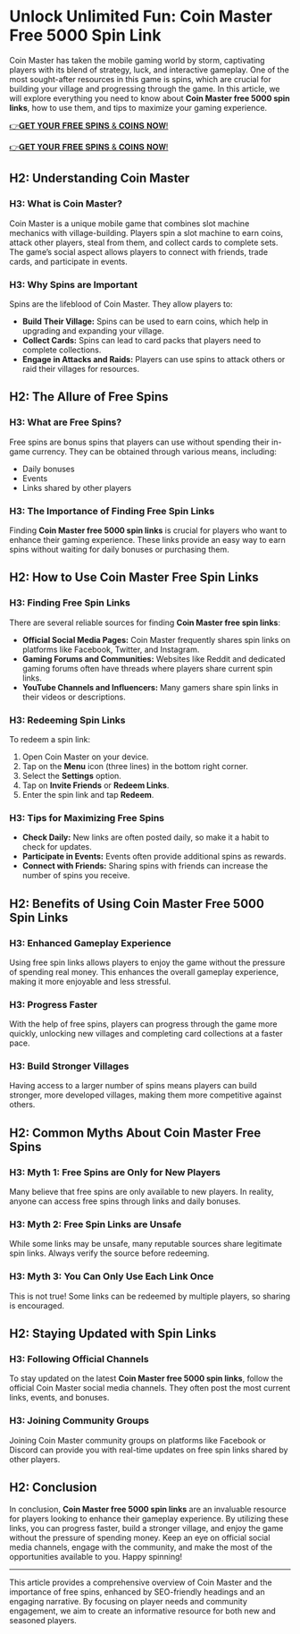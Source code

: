 # Unlock Unlimited Fun: Coin Master Free 5000 Spin Link

Coin Master has taken the mobile gaming world by storm, captivating players with its blend of strategy, luck, and interactive gameplay. One of the most sought-after resources in this game is spins, which are crucial for building your village and progressing through the game. In this article, we will explore everything you need to know about **Coin Master free 5000 spin links**, how to use them, and tips to maximize your gaming experience.

[👉𝐆𝐄𝐓 𝐘𝐎𝐔𝐑 𝐅𝐑𝐄𝐄 𝐒𝐏𝐈𝐍𝐒 & 𝐂𝐎𝐈𝐍𝐒 𝐍𝐎𝐖!](http://todaylink.site/Coinspins/)


[👉𝐆𝐄𝐓 𝐘𝐎𝐔𝐑 𝐅𝐑𝐄𝐄 𝐒𝐏𝐈𝐍𝐒 & 𝐂𝐎𝐈𝐍𝐒 𝐍𝐎𝐖!](http://todaylink.site/Coinspins/)

## H2: Understanding Coin Master

### H3: What is Coin Master?

Coin Master is a unique mobile game that combines slot machine mechanics with village-building. Players spin a slot machine to earn coins, attack other players, steal from them, and collect cards to complete sets. The game’s social aspect allows players to connect with friends, trade cards, and participate in events.

### H3: Why Spins are Important

Spins are the lifeblood of Coin Master. They allow players to:
- **Build Their Village:** Spins can be used to earn coins, which help in upgrading and expanding your village.
- **Collect Cards:** Spins can lead to card packs that players need to complete collections.
- **Engage in Attacks and Raids:** Players can use spins to attack others or raid their villages for resources.

## H2: The Allure of Free Spins

### H3: What are Free Spins?

Free spins are bonus spins that players can use without spending their in-game currency. They can be obtained through various means, including:
- Daily bonuses
- Events
- Links shared by other players

### H3: The Importance of Finding Free Spin Links

Finding **Coin Master free 5000 spin links** is crucial for players who want to enhance their gaming experience. These links provide an easy way to earn spins without waiting for daily bonuses or purchasing them. 

## H2: How to Use Coin Master Free Spin Links

### H3: Finding Free Spin Links

There are several reliable sources for finding **Coin Master free spin links**:
- **Official Social Media Pages:** Coin Master frequently shares spin links on platforms like Facebook, Twitter, and Instagram.
- **Gaming Forums and Communities:** Websites like Reddit and dedicated gaming forums often have threads where players share current spin links.
- **YouTube Channels and Influencers:** Many gamers share spin links in their videos or descriptions.

### H3: Redeeming Spin Links

To redeem a spin link:
1. Open Coin Master on your device.
2. Tap on the **Menu** icon (three lines) in the bottom right corner.
3. Select the **Settings** option.
4. Tap on **Invite Friends** or **Redeem Links**.
5. Enter the spin link and tap **Redeem**.

### H3: Tips for Maximizing Free Spins

- **Check Daily:** New links are often posted daily, so make it a habit to check for updates.
- **Participate in Events:** Events often provide additional spins as rewards.
- **Connect with Friends:** Sharing spins with friends can increase the number of spins you receive.

## H2: Benefits of Using Coin Master Free 5000 Spin Links

### H3: Enhanced Gameplay Experience

Using free spin links allows players to enjoy the game without the pressure of spending real money. This enhances the overall gameplay experience, making it more enjoyable and less stressful.

### H3: Progress Faster

With the help of free spins, players can progress through the game more quickly, unlocking new villages and completing card collections at a faster pace.

### H3: Build Stronger Villages

Having access to a larger number of spins means players can build stronger, more developed villages, making them more competitive against others.

## H2: Common Myths About Coin Master Free Spins

### H3: Myth 1: Free Spins are Only for New Players

Many believe that free spins are only available to new players. In reality, anyone can access free spins through links and daily bonuses.

### H3: Myth 2: Free Spin Links are Unsafe

While some links may be unsafe, many reputable sources share legitimate spin links. Always verify the source before redeeming.

### H3: Myth 3: You Can Only Use Each Link Once

This is not true! Some links can be redeemed by multiple players, so sharing is encouraged.

## H2: Staying Updated with Spin Links

### H3: Following Official Channels

To stay updated on the latest **Coin Master free 5000 spin links**, follow the official Coin Master social media channels. They often post the most current links, events, and bonuses.

### H3: Joining Community Groups

Joining Coin Master community groups on platforms like Facebook or Discord can provide you with real-time updates on free spin links shared by other players.

## H2: Conclusion

In conclusion, **Coin Master free 5000 spin links** are an invaluable resource for players looking to enhance their gameplay experience. By utilizing these links, you can progress faster, build a stronger village, and enjoy the game without the pressure of spending money. Keep an eye on official social media channels, engage with the community, and make the most of the opportunities available to you. Happy spinning!

---

This article provides a comprehensive overview of Coin Master and the importance of free spins, enhanced by SEO-friendly headings and an engaging narrative. By focusing on player needs and community engagement, we aim to create an informative resource for both new and seasoned players.
